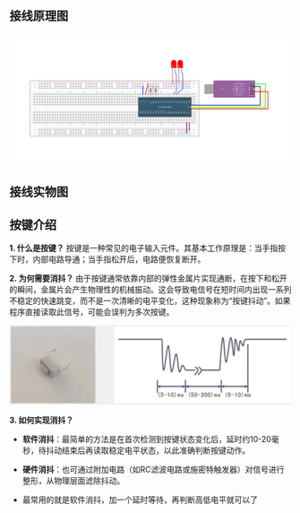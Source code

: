 ## 接线原理图

![按键控制LED](assets/按键控制LED.jpg)

## 接线实物图





## 按键介绍

**1. 什么是按键？**
 按键是一种常见的电子输入元件。其基本工作原理是：当手指按下时，内部电路导通；当手指松开后，电路便恢复断开。

**2. 为何需要消抖？**
 由于按键通常依靠内部的弹性金属片实现通断，在按下和松开的瞬间，金属片会产生物理性的机械振动。这会导致电信号在短时间内出现一系列不稳定的快速跳变，而不是一次清晰的电平变化，这种现象称为“按键抖动”。如果程序直接读取此信号，可能会误判为多次按键。

![按键抖动](assets/按键抖动.png)

**3. 如何实现消抖？**

- **软件消抖**：最简单的方法是在首次检测到按键状态变化后，延时约10-20毫秒，待抖动结束后再读取稳定电平状态，以此准确判断按键动作。
- **硬件消抖**：也可通过附加电路（如RC滤波电路或施密特触发器）对信号进行整形，从物理层面滤除抖动。

- 最常用的就是软件消抖，加一个延时等待，再判断高低电平就可以了



